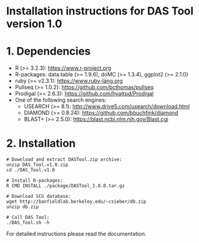 # Installation instructions for DAS Tool version 1.0

# 1. Dependencies

- R (>= 3.2.3): https://www.r-project.org
- R-packages: data.table (>= 1.9.6), doMC (>= 1.3.4), ggplot2 (>= 2.1.0)
- ruby (>= v2.3.1): https://www.ruby-lang.org
- Pullseq (>= 1.0.2): https://github.com/bcthomas/pullseq
- Prodigal (>= 2.6.3): https://github.com/hyattpd/Prodigal
- One of the following search engines:
	- USEARCH (>= 8.1): http://www.drive5.com/usearch/download.html
	- DIAMOND (>= 0.8.24): https://github.com/bbuchfink/diamond
	- BLAST+ (>= 2.5.0): https://blast.ncbi.nlm.nih.gov/Blast.cgi


# 2. Installation

``` 
# Download and extract DASTool.zip archive:
unzip DAS_Tool.v1.0.zip
cd ./DAS_Tool.v1.0

# Install R-packages:
R CMD INSTALL ./package/DASTool_1.0.0.tar.gz

# Download SCG database:
wget http://banfieldlab.berkeley.edu/~csieber/db.zip
unzip db.zip

# Call DAS Tool:
./DAS_Tool.sh -h
``` 
For detailed instructions please read the documentation.
